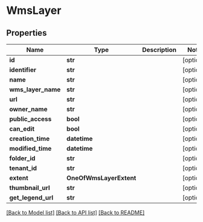 # WmsLayer

## Properties
Name | Type | Description | Notes
------------ | ------------- | ------------- | -------------
**id** | **str** |  | [optional] 
**identifier** | **str** |  | [optional] 
**name** | **str** |  | [optional] 
**wms_layer_name** | **str** |  | [optional] 
**url** | **str** |  | [optional] 
**owner_name** | **str** |  | [optional] 
**public_access** | **bool** |  | [optional] 
**can_edit** | **bool** |  | [optional] 
**creation_time** | **datetime** |  | [optional] 
**modified_time** | **datetime** |  | [optional] 
**folder_id** | **str** |  | [optional] 
**tenant_id** | **str** |  | [optional] 
**extent** | **OneOfWmsLayerExtent** |  | [optional] 
**thumbnail_url** | **str** |  | [optional] 
**get_legend_url** | **str** |  | [optional] 

[[Back to Model list]](../README.md#documentation-for-models) [[Back to API list]](../README.md#documentation-for-api-endpoints) [[Back to README]](../README.md)

